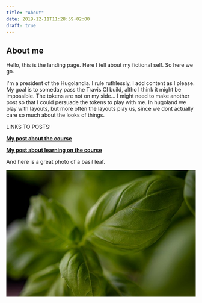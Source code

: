 ```yaml
---
title: "About"
date: 2019-12-11T11:28:59+02:00
draft: true
---
```


## About me
Hello, this is the landing page. Here I tell about my fictional self. So here we go.

I'm a president of the Hugolandia. I rule ruthlessly, I add content as I please. My goal is to someday pass the Travis CI build, altho I think it might be impossible. The tokens are not on my side... I might need to make another post so that I could persuade the tokens to play with me. In hugoland we play with layouts, but more often the layouts play us, since we dont actually care so much about the looks of things.

LINKS TO POSTS:


[**My post about the course**](./posts/course)


[**My post about learning on the course**](./posts/learning)

And here is a great photo of a basil leaf.

![basil](basil.jpg)



